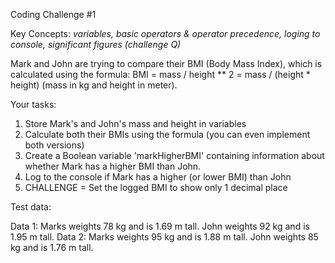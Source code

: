 Coding Challenge #1 

Key Concepts: _variables, basic operators & operator precedence, loging to console, significant figures (challenge Q)_

Mark and John are trying to compare their BMI (Body Mass Index), which is
calculated using the formula:
BMI = mass / height ** 2 = mass / (height * height) (mass in kg
and height in meter).

Your tasks:

1. Store Mark's and John's mass and height in variables
2. Calculate both their BMIs using the formula (you can even implement both
versions)
3. Create a Boolean variable 'markHigherBMI' containing information about
whether Mark has a higher BMI than John.
4. Log to the console if Mark has a higher (or lower BMI) than John
5. CHALLENGE = Set the logged BMI to show only 1 decimal  place 

Test data:

Data 1: Marks weights 78 kg and is 1.69 m tall. John weights 92 kg and is 1.95
m tall.
Data 2: Marks weights 95 kg and is 1.88 m tall. John weights 85 kg and is 1.76
m tall.
